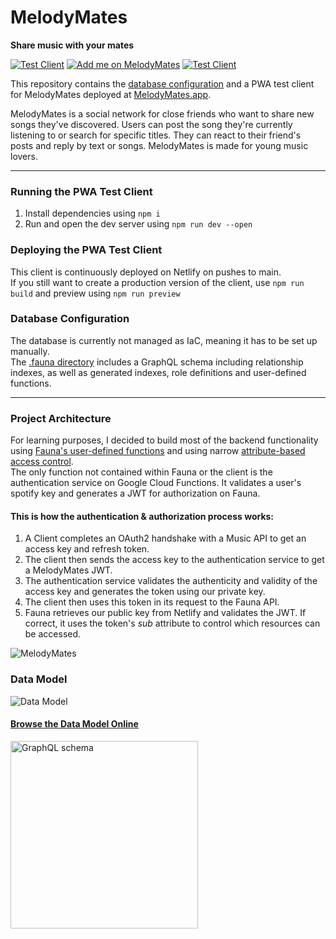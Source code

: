 # MelodyMates

**Share music with your mates**

[![Test Client](https://img.shields.io/badge/Visit-PWA%20Client-blue)](https://melodymates.app)
[![Add me on MelodyMates](https://img.shields.io/badge/Add%20me%20on-MelodyMates-purple)]([https://melodymates.app](https://melodymates.app/user/3ukbsbcagr66rfk9yokfd53ak))
[![Test Client](https://img.shields.io/badge/Browse-GraphQL%20Schema-green)](https://app.graphqleditor.com/florians-workspace/melodymates?v=latest&c=off&pane=relation)

This repository contains the [database configuration](https://github.com/koenidv/MelodyMates/tree/main/.fauna) and a PWA test client for MelodyMates deployed at [MelodyMates.app](https://melodymates.app).

MelodyMates is a social network for close friends who want to share new songs they've discovered.
Users can post the song they're currently listening to or search for specific titles.
They can react to their friend's posts and reply by text or songs. MelodyMates is made for young music lovers.

---

### Running the PWA Test Client

1. Install dependencies using `npm i`
2. Run and open the dev server using `npm run dev --open`

### Deploying the PWA Test Client

This client is continuously deployed on Netlify on pushes to main.  
If you still want to create a production version of the client, use `npm run build` and preview using `npm run preview`

### Database Configuration

The database is currently not managed as IaC, meaning it has to be set up manually.  
The [.fauna directory](https://github.com/koenidv/MelodyMates/tree/main/.fauna) includes a GraphQL schema including relationship indexes, as well as generated indexes, role definitions and user-defined functions. 

---

### Project Architecture

For learning purposes, I decided to build most of the backend functionality using [Fauna's user-defined functions](https://docs.fauna.com/fauna/current/learn/understanding/user_defined_functions) and using narrow [attribute-based access control](https://docs.fauna.com/fauna/current/security/abac).  
The only function not contained within Fauna or the client is the authentication service on Google Cloud Functions. It validates a user's spotify key and generates a JWT for authorization on Fauna.

#### This is how the authentication & authorization process works:
1. A Client completes an OAuth2 handshake with a Music API to get an access key and refresh token.
2. The client then sends the access key to the authentication service to get a MelodyMates JWT.
3. The authentication service validates the authenticity and validity of the access key and generates the token using our private key.
4. The client then uses this token in its request to the Fauna API.
5. Fauna retrieves our public key from Netlify and validates the JWT. If correct, it uses the token's _sub_ attribute to control which resources can be accessed.

![MelodyMates](https://user-images.githubusercontent.com/32238636/234372177-d8483013-8467-42c6-81a3-15f0575124f9.png)


### Data Model
![Data Model](https://user-images.githubusercontent.com/32238636/234260833-f57e03cb-11a6-4841-bcd5-f1e686b2f7ec.png)

#### [Browse the Data Model Online](https://app.graphqleditor.com/florians-workspace/melodymates?v=latest&c=off&pane=relation)
[<img src="https://user-images.githubusercontent.com/32238636/234260989-8a196c06-4336-427a-b1e5-8905ad72aaac.png" alt="GraphQL schema" width="300">](https://app.graphqleditor.com/florians-workspace/melodymates?v=latest&c=off&pane=relation)
